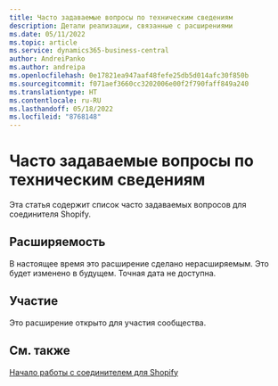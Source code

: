 ```yaml
---
title: Часто задаваемые вопросы по техническим сведениям
description: Детали реализации, связанные с расширениями
ms.date: 05/11/2022
ms.topic: article
ms.service: dynamics365-business-central
author: AndreiPanko
ms.author: andreipa
ms.openlocfilehash: 0e17821ea947aaf48fefe25db5d014afc30f850b
ms.sourcegitcommit: f071aef3660cc3202006e00f2f790faff849a240
ms.translationtype: HT
ms.contentlocale: ru-RU
ms.lasthandoff: 05/18/2022
ms.locfileid: "8768148"
---
```

# <a name="faq-for-technical-details"></a>Часто задаваемые вопросы по техническим сведениям

Эта статья содержит список часто задаваемых вопросов для соединителя Shopify.

## <a name="extensibility"></a>Расширяемость

В настоящее время это расширение сделано нерасширяемым.
Это будет изменено в будущем. Точная дата не доступна.

## <a name="contribution"></a>Участие

Это расширение открыто для участия сообщества.

## <a name="see-also"></a>См. также

[Начало работы с соединителем для Shopify](get-started.md)  
